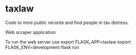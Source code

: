 # taxlaw
Code to mine public records and find people in tax distress.

Web scraper application

To run the web server use
export FLASK_APP=taxlaw
export FLASK_ENV=development
flask run